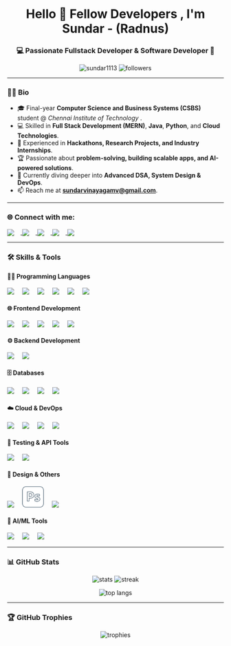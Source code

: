 <h1 align="center">Hello 👋 Fellow Developers , I'm Sundar - (Radnus)</h1>
<h3 align="center">💻 Passionate Fullstack Developer & Software Developer 🚀</h3>

<p align="center">
  <img src="https://komarev.com/ghpvc/?username=sundar1113&label=Profile%20views&color=0e75b6&style=flat" alt="sundar1113" /> 
  <img src="https://img.shields.io/github/followers/sundar1113?label=Followers&style=social" alt="followers"/>
</p>

---

### 👨‍💼 Bio
- 🎓 Final-year **Computer Science and Business Systems (CSBS)** student @ *Chennai Institute of Technology* .  
- 💻 Skilled in **Full Stack Development (MERN)**, **Java**, **Python**, and **Cloud Technologies**.  
- 🚀 Experienced in **Hackathons, Research Projects, and Industry Internships**.  
- 🏆 Passionate about **problem-solving, building scalable apps, and AI-powered solutions**.  
- 🌱 Currently diving deeper into **Advanced DSA, System Design & DevOps**.   
- 📫 Reach me at **sundarvinayagamv@gmail.com**.  

---

### 🌐 Connect with me:
<p align="left">
<a href="https://linkedin.com/in/sundara-vinayagam-v-64b24730a" target="blank">
  <img align="center" src="https://skillicons.dev/icons?i=linkedin" height="40" style="margin-right:15px;" />
</a>
<a href="https://instagram.com/sundar_394" target="blank">
  <img align="center" src="https://skillicons.dev/icons?i=instagram" height="40" style="margin-right:15px;" />
</a>
<a href="https://www.codechef.com/users/sundar0309" target="blank">
  <img align="center" src="https://cdn.jsdelivr.net/npm/simple-icons@3.1.0/icons/codechef.svg" height="40" style="margin-right:15px;" />
</a>
<a href="https://leetcode.com/sundarv123" target="blank">
  <img align="center" src="https://raw.githubusercontent.com/rahuldkjain/github-profile-readme-generator/master/src/images/icons/Social/leet-code.svg" height="40" style="margin-right:15px;" />
</a>
<a href="https://auth.geeksforgeeks.org/user/sundarv" target="blank">
  <img align="center" src="https://raw.githubusercontent.com/rahuldkjain/github-profile-readme-generator/master/src/images/icons/Social/geeks-for-geeks.svg" height="40" style="margin-right:15px;" />
</a>
</p>

---

### 🛠️ Skills & Tools  

#### 👨‍💻 Programming Languages  
<p align="left">
  <img src="https://skillicons.dev/icons?i=java" height="50" style="margin-right:15px;"/>
  <img src="https://skillicons.dev/icons?i=python" height="50" style="margin-right:15px;"/>
  <img src="https://skillicons.dev/icons?i=c" height="50" style="margin-right:15px;"/>
  <img src="https://skillicons.dev/icons?i=cpp" height="50" style="margin-right:15px;"/>
  <img src="https://skillicons.dev/icons?i=js" height="50" style="margin-right:15px;"/>
  <img src="https://skillicons.dev/icons?i=ts" height="50"/>
</p>

#### 🌐 Frontend Development  
<p align="left">
  <img src="https://skillicons.dev/icons?i=html" height="50" style="margin-right:15px;"/>
  <img src="https://skillicons.dev/icons?i=css" height="50" style="margin-right:15px;"/>
  <img src="https://skillicons.dev/icons?i=react" height="50" style="margin-right:15px;"/>
  <img src="https://skillicons.dev/icons?i=angular" height="50" style="margin-right:15px;"/>
  <img src="https://skillicons.dev/icons?i=bootstrap" height="50"/>
</p>

#### ⚙️ Backend Development  
<p align="left">
  <img src="https://skillicons.dev/icons?i=nodejs" height="50" style="margin-right:15px;"/>
  <img src="https://skillicons.dev/icons?i=express" height="50"/>
</p>

#### 🗄️ Databases  
<p align="left">
  <img src="https://skillicons.dev/icons?i=mysql" height="50" style="margin-right:15px;"/>
  <img src="https://skillicons.dev/icons?i=postgresql" height="50" style="margin-right:15px;"/>
  <img src="https://skillicons.dev/icons?i=mongodb" height="50" style="margin-right:15px;"/>
  <img src="https://skillicons.dev/icons?i=sqlite" height="50"/>
</p>

#### ☁️ Cloud & DevOps  
<p align="left">
  <img src="https://skillicons.dev/icons?i=aws" height="50" style="margin-right:15px;"/>
  <img src="https://skillicons.dev/icons?i=docker" height="50" style="margin-right:15px;"/>
  <img src="https://skillicons.dev/icons?i=git" height="50" style="margin-right:15px;"/>
  <img src="https://skillicons.dev/icons?i=linux" height="50"/>
</p>

#### 🧪 Testing & API Tools  
<p align="left">
  <img src="https://skillicons.dev/icons?i=postman" height="50" style="margin-right:15px;"/>
  <img src="https://www.vectorlogo.zone/logos/selenium/selenium-icon.svg" height="50"/>
</p>

#### 🎨 Design & Others  
<p align="left">
  <img src="https://skillicons.dev/icons?i=figma" height="50" style="margin-right:15px;"/>
  <img src="https://raw.githubusercontent.com/devicons/devicon/master/icons/photoshop/photoshop-line.svg" height="50" style="margin-right:15px;"/>
  <img src="https://www.vectorlogo.zone/logos/adobe_illustrator/adobe_illustrator-icon.svg" height="50"/>
</p>

#### 🤖 AI/ML Tools  
<p align="left">
  <img src="https://skillicons.dev/icons?i=tensorflow" height="50" style="margin-right:15px;"/>
  <img src="https://upload.wikimedia.org/wikipedia/commons/0/05/Scikit_learn_logo_small.svg" height="50" style="margin-right:15px;"/>
  <img src="https://www.vectorlogo.zone/logos/opencv/opencv-icon.svg" height="50"/>
</p>

---

### 📊 GitHub Stats  
<p align="center">
  <img src="https://github-readme-stats.vercel.app/api?username=sundar1113&show_icons=true&theme=radical" alt="stats"/>
  <img src="https://github-readme-streak-stats.herokuapp.com/?user=sundar1113&theme=radical" alt="streak"/>
</p>

<p align="center">
  <img src="https://github-readme-stats.vercel.app/api/top-langs/?username=sundar1113&layout=compact&theme=radical" alt="top langs"/>
</p>

---

### 🏆 GitHub Trophies  
<p align="center">
  <img src="https://github-profile-trophy.vercel.app/?username=sundar1113&theme=monokai&no-frame=true&margin-w=10" alt="trophies"/>
</p>
